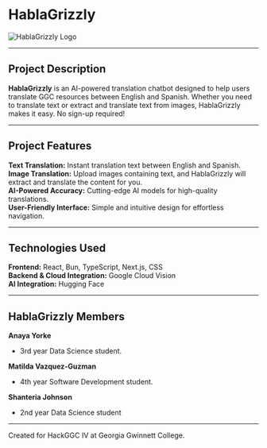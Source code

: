 # HablaGrizzly
![HablaGrizzly Logo](./path/to/your/image.png)

<hr>

## Project Description
**HablaGrizzly** is an AI-powered translation chatbot designed to help users translate GGC resources between English and Spanish. Whether you need to translate text or extract and translate text from images, HablaGrizzly makes it easy. No sign-up required!

<hr>

## Project Features
**Text Translation:** Instant translation text between English and Spanish. <br>
**Image Translation:** Upload images containing text, and HablaGrizzly will extract and translate the content for you. <br>
**AI-Powered Accuracy:** Cutting-edge AI models for high-quality translations. <br>
**User-Friendly Interface:** Simple and intuitive design for effortless navigation. <br>

<hr>

## Technologies Used
**Frontend:** React, Bun, TypeScript, Next.js, CSS<br>
**Backend & Cloud Integration:** Google Cloud Vision <br>
**AI Integration:** Hugging Face <br>

<hr>

## HablaGrizzly Members
**Anaya Yorke**
- 3rd year Data Science student. <br>

**Matilda Vazquez-Guzman**
- 4th year Software Development student. <br>

**Shanteria Johnson**
- 2nd year Data Science student <br>

<hr>

Created for HackGGC IV at Georgia Gwinnett College.
